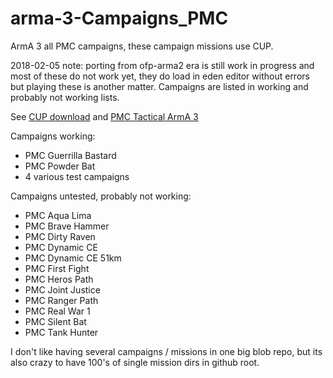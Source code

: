 # arma-3-Campaigns_PMC

ArmA 3 all PMC campaigns, these campaign missions use CUP.

2018-02-05 note: porting from ofp-arma2 era is still work in progress and most of these do not work yet, they do load in eden editor without errors but playing these is another matter. Campaigns are listed in working and probably not working lists.

See [CUP download](http://cup-arma3.org/download) and [PMC Tactical ArmA 3](https://www.pmctactical.org/arma3/index.php)

Campaigns working:
* PMC Guerrilla Bastard
* PMC Powder Bat
* 4 various test campaigns

Campaigns untested, probably not working:
* PMC Aqua Lima
* PMC Brave Hammer
* PMC Dirty Raven
* PMC Dynamic CE
* PMC Dynamic CE 51km
* PMC First Fight
* PMC Heros Path
* PMC Joint Justice
* PMC Ranger Path
* PMC Real War 1
* PMC Silent Bat
* PMC Tank Hunter

I don't like having several campaigns / missions in one big blob repo, but its also crazy to have 100's of single mission dirs in github root.
